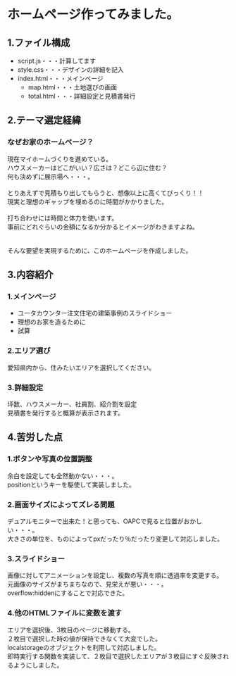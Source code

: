 # ホームページ作ってみました。

## 1.ファイル構成
- script.js・・・計算してます
- style.css・・・デザインの詳細を記入
- index.html・・・メインページ
  - map.html・・・土地選びの画面
  - total.html・・・詳細設定と見積書発行

## 2.テーマ選定経緯
### なぜお家のホームページ？
現在マイホームづくりを進めている。<br>
ハウスメーカーはどこがいい？広さは？どこら辺に住む？<br>
何も決めずに展示場へ・・・。<br>
<br>
とりあえずで見積もり出してもらうと、想像以上に高くてびっくり！！<br>
現実と理想のギャップを埋めるのに時間がかかりました。<br>
<br>
打ち合わせには時間と体力を使います。<br>
事前にどれぐらいの金額になるか分かるとイメージがわきますよね。<br>  
<br>
そんな要望を実現するために、このホームページを作成しました。<br>

## 3.内容紹介
### 1.メインページ
<ul>
  <li>ユータカウンター注文住宅の建築事例のスライドショー</li>
  <li>理想のお家を造るために</li>
  <li>試算</li>
</ul>

### 2.エリア選び
愛知県内から、住みたいエリアを選択してください。
### 3.詳細設定
坪数、ハウスメーカー、社員割、紹介割を設定<br>
見積書を発行すると概算が表示されます。

## 4.苦労した点
### 1.ボタンや写真の位置調整
余白を設定しても全然動かない・・・。<br>
positionというキーを駆使して実装しました。
### 2.画面サイズによってズレる問題
デュアルモニターで出来た！と思っても、OAPCで見ると位置がおかしい・・・。<br>
大きさの単位を、ものによってpxだったり％だったり変更して対応しました。
### 3.スライドショー
画像に対してアニメーションを設定し、複数の写真を順に透過率を変更する。<br>
元画像のサイズがまちまちなので、見栄えが悪い・・・。<br>
overflow:hiddenにすることで対応できた。
### 4.他のHTMLファイルに変数を渡す
エリアを選択後、3枚目のページに移動する。<br>
２枚目で選択した時の値が保持できなくて大変でした。<br>
localstorageのオブジェクトを利用して対応しました。<br>
即時実行する関数を実装して、２枚目で選択したエリアが３枚目にすぐ反映されるようにしました。

